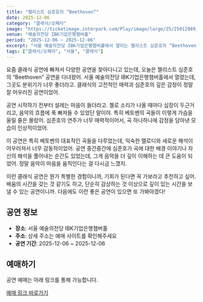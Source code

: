 ```yaml
---
title: "첼리스트 심준호의 “Beethoven”"
date: 2025-12-06
category: "클래식/오페라"
image: "https://ticketimage.interpark.com/Play/image/large/25/25012989_p.gif"
venue: "예술의전당 IBK기업은행챔버홀"
period: "2025-12-06 ~ 2025-12-06"
excerpt: "서울 예술의전당 IBK기업은행챔버홀에서 열리는 첼리스트 심준호의 “Beethoven”"
tags: ["클래식/오페라", "서울", "클래식"]
---
```


요즘 클래식 공연에 빠져서 다양한 공연을 찾아다니고 있는데, 오늘은 첼리스트 심준호의 “Beethoven” 공연을 다녀왔어. 서울 예술의전당 IBK기업은행챔버홀에서 열렸는데, 그곳도 분위기가 너무 좋더라고. 클래식의 고전적인 매력과 심준호의 깊은 감정이 정말 잘 어우러진 공연이었어.

공연 시작하기 전부터 설레는 마음이 들더라고. 첼로 소리가 나올 때마다 심장이 두근거리고, 음악의 흐름에 푹 빠져들 수 있었단 말이야. 특히 베토벤의 곡들이 이렇게 가슴을 울릴 줄은 몰랐어. 심준호의 연주가 너무 매력적이어서, 곡 하나하나에 감정을 담아낸 모습이 인상적이었어.

이 공연은 특히 베토벤의 대표적인 곡들을 다루었는데, 익숙한 멜로디와 새로운 해석이 어우러져서 너무 감동적이었어. 공연 중간중간에 심준호가 곡에 대한 배경 이야기나 자신의 해석을 풀어내는 순간도 있었는데, 그게 음악을 더 깊이 이해하는 데 큰 도움이 되었어. 정말 음악이 마음을 움직인다는 걸 다시금 느꼈지.

이런 클래식 공연은 뭔가 특별한 경험이니까, 기회가 된다면 꼭 가보라고 추천하고 싶어. 배움의 시간을 갖는 것 같기도 하고, 단순히 감상하는 것 이상으로 깊이 있는 시간을 보낼 수 있는 공연이니까. 다음에도 이런 좋은 공연이 있으면 또 가봐야겠다!

## 공연 정보

- **장소**: 서울 예술의전당 IBK기업은행챔버홀
- **주소**: 상세 주소는 예매 사이트를 확인해주세요
- **공연 기간**: 2025-12-06 ~ 2025-12-06

## 예매하기

공연 예매는 아래 링크를 통해 가능합니다.

[예매 링크 바로가기](https://tickets.interpark.com/goods/25012989)
